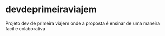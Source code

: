 devdeprimeiraviajem
===================

Projeto dev de primeira viajem onde a proposta é ensinar de uma maneira facil e colaborativa
